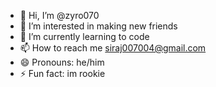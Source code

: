 - 👋 Hi, I’m @zyro070
- 👀 I’m interested in making new friends
- 🌱 I’m currently learning to code
- 📫 How to reach me siraj007004@gmail.com
- 😄 Pronouns: he/him
- ⚡ Fun fact: im rookie

<!---
zyro070/zyro070 is a ✨ special ✨ repository because its `README.md` (this file) appears on your GitHub profile.
You can click the Preview link to take a look at your changes.
--->
